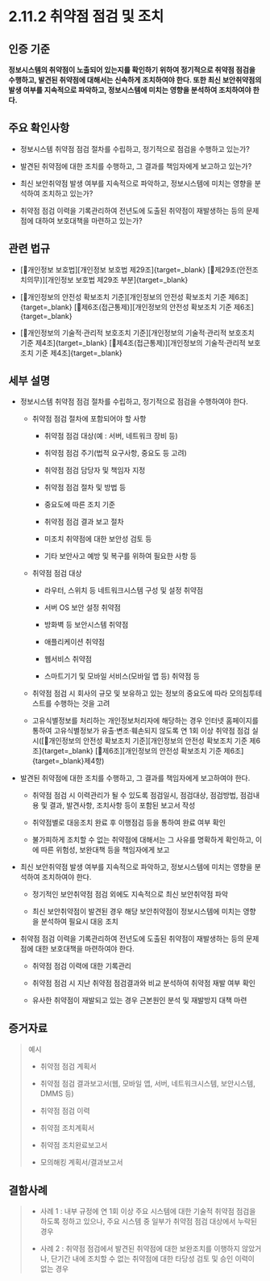 # 2.11.2 취약점 점검 및 조치

## 인증 기준

**정보시스템의 취약점이 노출되어 있는지를 확인하기 위하여 정기적으로 취약점 점검을 수행하고, 발견된 취약점에 대해서는 신속하게 조치하여야 한다. 또한 최신 보안취약점의 발생 여부를 지속적으로 파악하고, 정보시스템에 미치는 영향을 분석하여 조치하여야 한다.**

## 주요 확인사항

- 정보시스템 취약점 점검 절차를 수립하고, 정기적으로 점검을 수행하고 있는가?

- 발견된 취약점에 대한 조치를 수행하고, 그 결과를 책임자에게 보고하고 있는가?

- 최신 보안취약점 발생 여부를 지속적으로 파악하고, 정보시스템에 미치는 영향을 분석하여 조치하고 있는가?

- 취약점 점검 이력을 기록관리하여 전년도에 도출된 취약점이 재발생하는 등의 문제점에 대하여 보호대책을 마련하고 있는가?

## 관련 법규

- [🔗개인정보 보호법][개인정보 보호법 제29조]{target=_blank} [🔗제29조(안전조치의무)][개인정보 보호법 제29조 부분]{target=_blank}

- [🔗개인정보의 안전성 확보조치 기준][개인정보의 안전성 확보조치 기준 제6조]{target=_blank} [🔗제6조(접근통제)][개인정보의 안전성 확보조치 기준 제6조]{target=_blank}

- [🔗개인정보의 기술적·관리적 보호조치 기준][개인정보의 기술적·관리적 보호조치 기준 제4조]{target=_blank} [🔗제4조(접근통제)][개인정보의 기술적·관리적 보호조치 기준 제4조]{target=_blank}

## 세부 설명

- 정보시스템 취약점 점검 절차를 수립하고, 정기적으로 점검을 수행하여야 한다.

    - 취약점 점검 절차에 포함되어야 할 사항

        - 취약점 점검 대상(예 : 서버, 네트워크 장비 등)

        - 취약점 점검 주기(법적 요구사항, 중요도 등 고려)

        - 취약점 점검 담당자 및 책임자 지정

        - 취약점 점검 절차 및 방법 등

        - 중요도에 따른 조치 기준

        - 취약점 점검 결과 보고 절차

        - 미조치 취약점에 대한 보안성 검토 등

        - 기타 보안사고 예방 및 복구를 위하여 필요한 사항 등

    - 취약점 점검 대상

        - 라우터, 스위치 등 네트워크시스템 구성 및 설정 취약점

        - 서버 OS 보안 설정 취약점

        - 방화벽 등 보안시스템 취약점

        - 애플리케이션 취약점

        - 웹서비스 취약점

        - 스마트기기 및 모바일 서비스(모바일 앱 등) 취약점 등

    - 취약점 점검 시 회사의 규모 및 보유하고 있는 정보의 중요도에 따라 모의침투테스트를 수행하는 것을 고려

    - 고유식별정보를 처리하는 개인정보처리자에 해당하는 경우 인터넷 홈페이지를 통하여 고유식별정보가 유출·변조·훼손되지 않도록 연 1회 이상 취약점 점검 실시([🔗개인정보의 안전성 확보조치 기준][개인정보의 안전성 확보조치 기준 제6조]{target=_blank} [🔗제6조][개인정보의 안전성 확보조치 기준 제6조]{target=_blank}제4항)

- 발견된 취약점에 대한 조치를 수행하고, 그 결과를 책임자에게 보고하여야 한다.

    - 취약점 점검 시 이력관리가 될 수 있도록 점검일시, 점검대상, 점검방법, 점검내용 및 결과, 발견사항, 조치사항 등이 포함된 보고서 작성

    - 취약점별로 대응조치 완료 후 이행점검 등을 통하여 완료 여부 확인

    - 불가피하게 조치할 수 없는 취약점에 대해서는 그 사유를 명확하게 확인하고, 이에 따른 위험성, 보완대책 등을 책임자에게 보고

- 최신 보안취약점 발생 여부를 지속적으로 파악하고, 정보시스템에 미치는 영향을 분석하여 조치하여야 한다.

    - 정기적인 보안취약점 점검 외에도 지속적으로 최신 보안취약점 파악

    - 최신 보안취약점이 발견된 경우 해당 보안취약점이 정보시스템에 미치는 영향을 분석하여 필요시 대응 조치

- 취약점 점검 이력을 기록관리하여 전년도에 도출된 취약점이 재발생하는 등의 문제점에 대한 보호대책을 마련하여야 한다.

    - 취약점 점검 이력에 대한 기록관리

    - 취약점 점검 시 지난 취약점 점검결과와 비교 분석하여 취약점 재발 여부 확인

    - 유사한 취약점이 재발되고 있는 경우 근본원인 분석 및 재발방지 대책 마련

## 증거자료

> 예시
>
> - 취약점 점검 계획서
>
> - 취약점 점검 결과보고서(웹, 모바일 앱, 서버, 네트워크시스템, 보안시스템, DMMS 등)
>
> - 취약점 점검 이력
>
> - 취약점 조치계획서
>
> - 취약점 조치완료보고서
>
> - 모의해킹 계획서/결과보고서

## 결함사례

> - 사례 1 : 내부 규정에 연 1회 이상 주요 시스템에 대한 기술적 취약점 점검을 하도록 정하고 있으나, 주요 시스템 중 일부가 취약점 점검 대상에서 누락된 경우
>
> - 사례 2 : 취약점 점검에서 발견된 취약점에 대한 보완조치를 이행하지 않았거나, 단기간 내에 조치할 수 없는 취약점에 대한 타당성 검토 및 승인 이력이 없는 경우
